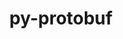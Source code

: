 ---
title: "py-protobuf"
layout: cache
categories: [package, develop-2023-10-01]
meta: {"versions": ["3.19.4", "3.20.1", "3.20.3", "4.21.9", "4.24.3"], "compilers": ["apple-clang@=14.0.0", "gcc@=11.1.0", "gcc@=11.3.0", "gcc@=7.5.0", "oneapi@=2023.2.0"], "oss": ["ubuntu18.04", "ubuntu20.04", "ubuntu22.04", "ventura"], "platforms": ["darwin", "linux"], "targets": ["aarch64", "ppc64le", "x86_64", "x86_64_v3"], "stacks": ["e4s", "e4s-oneapi", "e4s-power", "ml-darwin-aarch64-mps", "ml-linux-x86_64-cpu", "ml-linux-x86_64-cuda", "ml-linux-x86_64-rocm", "radiuss", "root"], "num_specs": 17, "num_specs_by_stack": {"ml-darwin-aarch64-mps": 5, "root": 17, "radiuss": 1, "e4s-power": 1, "e4s-oneapi": 1, "e4s": 1, "ml-linux-x86_64-rocm": 7, "ml-linux-x86_64-cpu": 8, "ml-linux-x86_64-cuda": 8}}
spec_details: [{"hash": "olantulipu2gqaetx2ptjj3wwq6qyy7f", "compiler": "apple-clang@=14.0.0", "versions": ["3.20.3"], "os": "ventura", "platform": "darwin", "target": "aarch64", "variants": ["build_system=python_pip", "~cpp"], "stacks": ["ml-darwin-aarch64-mps", "root"], "size": "-", "tarball": "https://binaries.spack.io/releases/develop-2023-10-01/build_cache/darwin-ventura-aarch64/apple-clang-14.0.0/py-protobuf-3.20.3/darwin-ventura-aarch64-apple-clang-14.0.0-py-protobuf-3.20.3-olantulipu2gqaetx2ptjj3wwq6qyy7f.spack"}, {"hash": "xbqut2thytdguyky2ronp5fr3okximhk", "compiler": "apple-clang@=14.0.0", "versions": ["3.20.3"], "os": "ventura", "platform": "darwin", "target": "aarch64", "variants": ["build_system=python_pip", "~cpp"], "stacks": ["ml-darwin-aarch64-mps", "root"], "size": "-", "tarball": "https://binaries.spack.io/releases/develop-2023-10-01/build_cache/darwin-ventura-aarch64/apple-clang-14.0.0/py-protobuf-3.20.3/darwin-ventura-aarch64-apple-clang-14.0.0-py-protobuf-3.20.3-xbqut2thytdguyky2ronp5fr3okximhk.spack"}, {"hash": "ojseco3m6xtpg2jvlvx6mi65noduwvk4", "compiler": "apple-clang@=14.0.0", "versions": ["4.21.9"], "os": "ventura", "platform": "darwin", "target": "aarch64", "variants": ["build_system=python_pip", "+cpp"], "stacks": ["ml-darwin-aarch64-mps", "root"], "size": "-", "tarball": "https://binaries.spack.io/releases/develop-2023-10-01/build_cache/darwin-ventura-aarch64/apple-clang-14.0.0/py-protobuf-4.21.9/darwin-ventura-aarch64-apple-clang-14.0.0-py-protobuf-4.21.9-ojseco3m6xtpg2jvlvx6mi65noduwvk4.spack"}, {"hash": "wo2wfle6f3jdjl6nunaomkgd2noe4nzw", "compiler": "apple-clang@=14.0.0", "versions": ["3.20.1"], "os": "ventura", "platform": "darwin", "target": "aarch64", "variants": ["build_system=python_pip", "~cpp"], "stacks": ["ml-darwin-aarch64-mps", "root"], "size": "-", "tarball": "https://binaries.spack.io/releases/develop-2023-10-01/build_cache/darwin-ventura-aarch64/apple-clang-14.0.0/py-protobuf-3.20.1/darwin-ventura-aarch64-apple-clang-14.0.0-py-protobuf-3.20.1-wo2wfle6f3jdjl6nunaomkgd2noe4nzw.spack"}, {"hash": "hywznm5c7kpc7jkkbk2o57tnvnkgjtwi", "compiler": "apple-clang@=14.0.0", "versions": ["4.24.3"], "os": "ventura", "platform": "darwin", "target": "aarch64", "variants": ["build_system=python_pip"], "stacks": ["ml-darwin-aarch64-mps", "root"], "size": "-", "tarball": "https://binaries.spack.io/releases/develop-2023-10-01/build_cache/darwin-ventura-aarch64/apple-clang-14.0.0/py-protobuf-4.24.3/darwin-ventura-aarch64-apple-clang-14.0.0-py-protobuf-4.24.3-hywznm5c7kpc7jkkbk2o57tnvnkgjtwi.spack"}, {"hash": "nfat7kvdyg3zoomw74phzzdut3dymrok", "compiler": "gcc@=7.5.0", "versions": ["4.21.9"], "os": "ubuntu18.04", "platform": "linux", "target": "x86_64_v3", "variants": ["build_system=python_pip", "+cpp"], "stacks": ["radiuss", "root"], "size": "-", "tarball": "https://binaries.spack.io/releases/develop-2023-10-01/build_cache/linux-ubuntu18.04-x86_64_v3/gcc-7.5.0/py-protobuf-4.21.9/linux-ubuntu18.04-x86_64_v3-gcc-7.5.0-py-protobuf-4.21.9-nfat7kvdyg3zoomw74phzzdut3dymrok.spack"}, {"hash": "3oo3ez4xaowppznclhemntquakjdskkh", "compiler": "gcc@=11.1.0", "versions": ["3.20.3"], "os": "ubuntu20.04", "platform": "linux", "target": "ppc64le", "variants": ["build_system=python_pip", "~cpp"], "stacks": ["root", "e4s-power"], "size": "-", "tarball": "https://binaries.spack.io/releases/develop-2023-10-01/build_cache/linux-ubuntu20.04-ppc64le/gcc-11.1.0/py-protobuf-3.20.3/linux-ubuntu20.04-ppc64le-gcc-11.1.0-py-protobuf-3.20.3-3oo3ez4xaowppznclhemntquakjdskkh.spack"}, {"hash": "bzuxanobqjmjz3xi3q7n3yanofl5f3fp", "compiler": "oneapi@=2023.2.0", "versions": ["4.21.9"], "os": "ubuntu20.04", "platform": "linux", "target": "x86_64", "variants": ["build_system=python_pip", "+cpp"], "stacks": ["e4s-oneapi", "root"], "size": "-", "tarball": "https://binaries.spack.io/releases/develop-2023-10-01/build_cache/linux-ubuntu20.04-x86_64/oneapi-2023.2.0/py-protobuf-4.21.9/linux-ubuntu20.04-x86_64-oneapi-2023.2.0-py-protobuf-4.21.9-bzuxanobqjmjz3xi3q7n3yanofl5f3fp.spack"}, {"hash": "duuznjgsk2duh5uhvcrva45nwhrrb5qv", "compiler": "gcc@=11.1.0", "versions": ["3.20.3"], "os": "ubuntu20.04", "platform": "linux", "target": "x86_64_v3", "variants": ["build_system=python_pip", "~cpp"], "stacks": ["e4s", "root"], "size": "-", "tarball": "https://binaries.spack.io/releases/develop-2023-10-01/build_cache/linux-ubuntu20.04-x86_64_v3/gcc-11.1.0/py-protobuf-3.20.3/linux-ubuntu20.04-x86_64_v3-gcc-11.1.0-py-protobuf-3.20.3-duuznjgsk2duh5uhvcrva45nwhrrb5qv.spack"}, {"hash": "q5aijhvqstvcwmebobjw6m42ckpreof3", "compiler": "gcc@=11.3.0", "versions": ["3.20.3"], "os": "ubuntu22.04", "platform": "linux", "target": "x86_64_v3", "variants": ["build_system=python_pip", "~cpp"], "stacks": ["ml-linux-x86_64-rocm", "ml-linux-x86_64-cpu", "root", "ml-linux-x86_64-cuda"], "size": "-", "tarball": "https://binaries.spack.io/releases/develop-2023-10-01/build_cache/linux-ubuntu22.04-x86_64_v3/gcc-11.3.0/py-protobuf-3.20.3/linux-ubuntu22.04-x86_64_v3-gcc-11.3.0-py-protobuf-3.20.3-q5aijhvqstvcwmebobjw6m42ckpreof3.spack"}, {"hash": "bg2xuoyqdc5eyzcipy4x2sha373wceeq", "compiler": "gcc@=11.3.0", "versions": ["3.20.3"], "os": "ubuntu22.04", "platform": "linux", "target": "x86_64_v3", "variants": ["build_system=python_pip", "~cpp"], "stacks": ["ml-linux-x86_64-cpu", "root", "ml-linux-x86_64-cuda"], "size": "-", "tarball": "https://binaries.spack.io/releases/develop-2023-10-01/build_cache/linux-ubuntu22.04-x86_64_v3/gcc-11.3.0/py-protobuf-3.20.3/linux-ubuntu22.04-x86_64_v3-gcc-11.3.0-py-protobuf-3.20.3-bg2xuoyqdc5eyzcipy4x2sha373wceeq.spack"}, {"hash": "ntzdqu7254fckpr2u3oxknp2nqpouqj2", "compiler": "gcc@=11.3.0", "versions": ["4.21.9"], "os": "ubuntu22.04", "platform": "linux", "target": "x86_64_v3", "variants": ["build_system=python_pip", "+cpp"], "stacks": ["ml-linux-x86_64-rocm", "ml-linux-x86_64-cpu", "root", "ml-linux-x86_64-cuda"], "size": "-", "tarball": "https://binaries.spack.io/releases/develop-2023-10-01/build_cache/linux-ubuntu22.04-x86_64_v3/gcc-11.3.0/py-protobuf-4.21.9/linux-ubuntu22.04-x86_64_v3-gcc-11.3.0-py-protobuf-4.21.9-ntzdqu7254fckpr2u3oxknp2nqpouqj2.spack"}, {"hash": "vyhlktpqgdq6qcpi2od3xx6rey3w3iel", "compiler": "gcc@=11.3.0", "versions": ["3.20.3"], "os": "ubuntu22.04", "platform": "linux", "target": "x86_64_v3", "variants": ["build_system=python_pip", "~cpp"], "stacks": ["ml-linux-x86_64-rocm", "ml-linux-x86_64-cpu", "root", "ml-linux-x86_64-cuda"], "size": "-", "tarball": "https://binaries.spack.io/releases/develop-2023-10-01/build_cache/linux-ubuntu22.04-x86_64_v3/gcc-11.3.0/py-protobuf-3.20.3/linux-ubuntu22.04-x86_64_v3-gcc-11.3.0-py-protobuf-3.20.3-vyhlktpqgdq6qcpi2od3xx6rey3w3iel.spack"}, {"hash": "ujpzylpwzl5dqifsp54k6t7tfq6tar7o", "compiler": "gcc@=11.3.0", "versions": ["4.24.3"], "os": "ubuntu22.04", "platform": "linux", "target": "x86_64_v3", "variants": ["build_system=python_pip"], "stacks": ["ml-linux-x86_64-rocm", "ml-linux-x86_64-cpu", "root", "ml-linux-x86_64-cuda"], "size": "-", "tarball": "https://binaries.spack.io/releases/develop-2023-10-01/build_cache/linux-ubuntu22.04-x86_64_v3/gcc-11.3.0/py-protobuf-4.24.3/linux-ubuntu22.04-x86_64_v3-gcc-11.3.0-py-protobuf-4.24.3-ujpzylpwzl5dqifsp54k6t7tfq6tar7o.spack"}, {"hash": "kqkvyrzc6yphkqhpiue46cnxvlgu3ksp", "compiler": "gcc@=11.3.0", "versions": ["3.19.4"], "os": "ubuntu22.04", "platform": "linux", "target": "x86_64_v3", "variants": ["build_system=python_pip", "+cpp"], "stacks": ["ml-linux-x86_64-rocm", "ml-linux-x86_64-cpu", "root", "ml-linux-x86_64-cuda"], "size": "-", "tarball": "https://binaries.spack.io/releases/develop-2023-10-01/build_cache/linux-ubuntu22.04-x86_64_v3/gcc-11.3.0/py-protobuf-3.19.4/linux-ubuntu22.04-x86_64_v3-gcc-11.3.0-py-protobuf-3.19.4-kqkvyrzc6yphkqhpiue46cnxvlgu3ksp.spack"}, {"hash": "3ccq4quxx6ze2tsdjx5zcw7rksimnt6g", "compiler": "gcc@=11.3.0", "versions": ["3.20.1"], "os": "ubuntu22.04", "platform": "linux", "target": "x86_64_v3", "variants": ["build_system=python_pip", "~cpp"], "stacks": ["ml-linux-x86_64-rocm", "ml-linux-x86_64-cpu", "root", "ml-linux-x86_64-cuda"], "size": "-", "tarball": "https://binaries.spack.io/releases/develop-2023-10-01/build_cache/linux-ubuntu22.04-x86_64_v3/gcc-11.3.0/py-protobuf-3.20.1/linux-ubuntu22.04-x86_64_v3-gcc-11.3.0-py-protobuf-3.20.1-3ccq4quxx6ze2tsdjx5zcw7rksimnt6g.spack"}, {"hash": "ewf5fajzisvet7po2m2ckojnykrf2xle", "compiler": "gcc@=11.3.0", "versions": ["4.24.3"], "os": "ubuntu22.04", "platform": "linux", "target": "x86_64_v3", "variants": ["build_system=python_pip"], "stacks": ["ml-linux-x86_64-rocm", "ml-linux-x86_64-cpu", "root", "ml-linux-x86_64-cuda"], "size": "-", "tarball": "https://binaries.spack.io/releases/develop-2023-10-01/build_cache/linux-ubuntu22.04-x86_64_v3/gcc-11.3.0/py-protobuf-4.24.3/linux-ubuntu22.04-x86_64_v3-gcc-11.3.0-py-protobuf-4.24.3-ewf5fajzisvet7po2m2ckojnykrf2xle.spack"}]
---